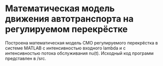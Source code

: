 # Математическая модель движения автотранспорта на регулируемом перекрёстке
Построена математическая модель СМО регулируемого перекрёстка в системе MATLAB c интенсивностью входного lambda и с интенсивностью потока обслуживания nu(t). Исходный код программ представлен в /src.
